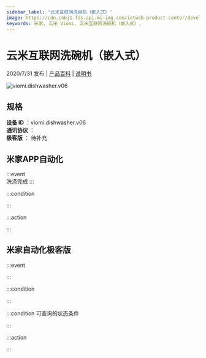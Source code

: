 ```yaml
---
sidebar_label: '云米互联网洗碗机（嵌入式）'
image: https://cdn.cnbj1.fds.api.mi-img.com/iotweb-product-center/developer_158890569675205LbDmS0.png?GalaxyAccessKeyId=AKVGLQWBOVIRQ3XLEW&Expires=9223372036854775807&Signature=/+E9+g0f0tLUC7ho3Q6d+Zt4FBg=
keywords: 米家, 云米 Viomi, 云米互联网洗碗机（嵌入式）, 
---
```

# 云米互联网洗碗机（嵌入式）

2020/7/31 发布 | [产品百科](https://home.mi.com/webapp/content/baike/product/index.html?model=viomi.dishwasher.v06/) | [说明书](https://home.mi.com/views/introduction.html?model=viomi.dishwasher.v06&region=cn)

![viomi.dishwasher.v06](https://cdn.cnbj1.fds.api.mi-img.com/iotweb-product-center/developer_158890569675205LbDmS0.png?GalaxyAccessKeyId=AKVGLQWBOVIRQ3XLEW&Expires=9223372036854775807&Signature=/+E9+g0f0tLUC7ho3Q6d+Zt4FBg=)

## 规格  
> 
**设备 ID** ：viomi.dishwasher.v06  
**通讯协议** ：  
**极客版**  ： 待补充 


## 米家APP自动化  

:::event  
洗涤完成
:::

:::condition  

:::

:::action   

:::

## 米家自动化极客版  

:::event  

:::

:::condition  

:::

:::condition 可查询的状态条件  

:::

:::action  

:::

        
